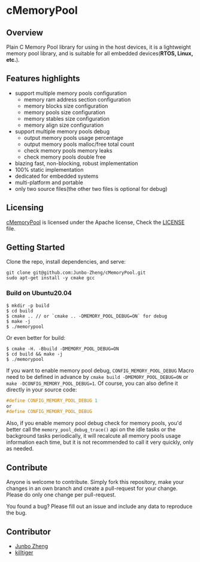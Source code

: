 # cMemoryPool

## Overview
Plain C Memory Pool library for using in the host devices, it is a lightweight memory pool library, and is suitable for all embedded devices(**RTOS, Linux, etc.**).

## Features highlights
- support multiple memory pools configuration
  - memory ram address section configuration
  - memory blocks size configuration
  - memory pools size configuration
  - memory stables size configuration
  - memory align size configuration
- support multiple memory pools debug
  - output memory pools usage percentage
  - output memory pools malloc/free total count
  - check memory pools memory leaks
  - check memory pools double free
- blazing fast, non-blocking, robust implementation
- 100% static implementation
- dedicated for embedded systems
- multi-platform and portable
- only two source files(the other two files is optional for debug)

## Licensing
[cMemoryPool](https://github.com/Junbo-Zheng/cMemoryPool) is licensed under the Apache license, Check the [LICENSE](./LICENSE) file.

## Getting Started
Clone the repo, install dependencies, and serve:
```shell
git clone git@github.com:Junbo-Zheng/cMemoryPool.git
sudo apt-get install -y cmake gcc
```
### Build on Ubuntu20.04
```shell
$ mkdir -p build
$ cd build
$ cmake .. // or `cmake .. -DMEMORY_POOL_DEBUG=ON` for debug
$ make -j
$ ./memorypool
```
Or even better for build:
```shell
$ cmake -H. -Bbuild -DMEMORY_POOL_DEBUG=ON
$ cd build && make -j
$ ./memorypool
```

If you want to enable memory pool debug, `CONFIG_MEMORY_POOL_DEBUG` Macro need to be defined in advance by `cmake build -DMEMORY_POOL_DEBUG=ON` or `make -DCONFIG_MEMORY_POOL_DEBUG=1`. Of course, you can also define it directly in your source code:
```c
#define CONFIG_MEMORY_POOL_DEBUG 1
or
#define CONFIG_MEMORY_POOL_DEBUG
```

Also, if you enable memory pool debug check for memory pools, you'd better call the `memory_pool_debug_trace()` api on the idle tasks or the background tasks periodically, it will recalcute all memory pools usage information each time, but it is not recommended to call it very quickly, only as needed.

## Contribute
Anyone is welcome to contribute. Simply fork this repository, make your changes in an own branch and create a pull-request for your change. Please do only one change per pull-request.

You found a bug? Please fill out an issue and include any data to reproduce the bug.

## Contributor
- [Junbo Zheng](https://github.com/Junbo-Zheng)
- [killtiger](https://github.com/Liketree)
